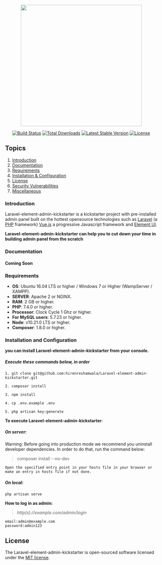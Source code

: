 <p align="center"><img src="https://res.cloudinary.com/dtfbvvkyp/image/upload/v1566331377/laravel-logolockup-cmyk-red.svg" width="400"></p>

<p align="center">
<a href="https://travis-ci.org/laravel/framework"><img src="https://travis-ci.org/laravel/framework.svg" alt="Build Status"></a>
<a href="https://packagist.org/packages/laravel/framework"><img src="https://poser.pugx.org/laravel/framework/d/total.svg" alt="Total Downloads"></a>
<a href="https://packagist.org/packages/laravel/framework"><img src="https://poser.pugx.org/laravel/framework/v/stable.svg" alt="Latest Stable Version"></a>
<a href="https://packagist.org/packages/laravel/framework"><img src="https://poser.pugx.org/laravel/framework/license.svg" alt="License"></a>
</p>


## Topics
1. [Introduction](#introduction)
2. [Documentation](#documentation)
3. [Requirements](#requirements)
4. [Installation & Configuration](#installation-and-configuration)
5. [License](#license)
6. [Security Vulnerabilities](#security-vulnerabilities)
7. [Miscellaneous](#miscellaneous)

### Introduction

Laravel-element-admin-kickstarter is a kickstarter project with pre-installed admin panel built on the hottest opensource technologies
such as [Laravel](https://laravel.com) (a [PHP](https://secure.php.net/) framework) [Vue.js](https://vuejs.org)
a progressive Javascript framework and [Element UI](https://element.eleme.io).

**Laravel-element-admin-kickstarter can help you to cut down your time in building admin panel from the scratch**


### Documentation

#### Coming Soon

### Requirements

* **OS**: Ubuntu 16.04 LTS or higher / Windows 7 or Higher (WampServer / XAMPP).
* **SERVER**: Apache 2 or NGINX.
* **RAM**: 2 GB or higher.
* **PHP**: 7.4.0 or higher.
* **Processor**: Clock Cycle 1 Ghz or higher.
* **For MySQL users**: 5.7.23 or higher.
* **Node**: v10.21.0 LTS or higher.
* **Composer**: 1.8.0 or higher.

### Installation and Configuration

**you can install Laravel-element-admin-kickstarter from your console.**

##### Execute these commands below, in order

~~~
1. git clone git@github.com:hirenreshamwala/Laravel-element-admin-kickstarter.git
~~~

~~~
2. composer install
~~~

~~~
3. npm install
~~~

~~~
4. cp .env.example .env
~~~

~~~
5. php artisan key:generate
~~~

**To execute Laravel-element-admin-kickstarter**:

##### On server:

Warning: Before going into production mode we recommend you uninstall developer dependencies.
In order to do that, run the command below:

> composer install --no-dev

~~~
Open the specified entry point in your hosts file in your browser or make an entry in hosts file if not done.
~~~

##### On local:

~~~
php artisan serve
~~~


**How to log in as admin:**

> *http(s)://example.com/admin/login*

~~~
email:admin@example.com
password:admin123
~~~


## License

The Laravel-element-admin-kickstarter is open-sourced software licensed under the [MIT license](https://github.com/hirenreshamwala/Laravel-element-admin-kickstarter/blob/master/LICENSE).
